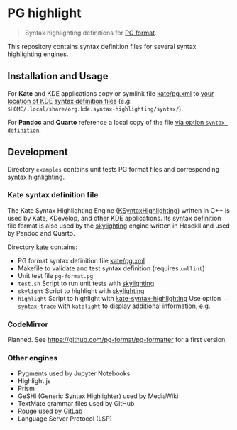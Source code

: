 # PG highlight

> Syntax highlighting definitions for [PG format](https://pg-format.github.io/specification/#pg-format).

This repository contains syntax definition files for several syntax highlighting engines.

## Installation and Usage

For **Kate** and KDE applications copy or symlink file [kate/pg.xml](kate/pg.xml) to [your location of KDE syntax definition files](https://api.kde.org/frameworks/syntax-highlighting/html/#autotoc_md4) (e.g. `$HOME/.local/share/org.kde.syntax-highlighting/syntax/`).

For **Pandoc** and **Quarto** reference a local copy of the file [via option `syntax-definition`](https://pandoc.org/MANUAL.html#option--syntax-definition).

## Development

Directory `examples` contains unit tests PG format files and corresponding syntax highlighting.

### Kate syntax definition file

The Kate Syntax Highlighting Engine ([KSyntaxHighlighting](https://invent.kde.org/frameworks/syntax-highlighting))
written in C++ is used by Kate, KDevelop, and other KDE applications. Its syntax definition file format is also
used by the [skylighting](https://github.com/jgm/skylighting) engine written in Hasekll and used by Pandoc and Quarto.

Directory [kate](kate) contains:

- PG format syntax definition file [kate/pg.xml](pg.xml)
- Makefile to validate and test syntax definition (requires `xmllint`)
- Unit test file `pg-format.pg`
- `test.sh` Script to run unit tests with [skylighting](https://github.com/jgm/skylighting) 
- `skylight` Script to highlight with [skylighting](https://github.com/jgm/skylighting) 
- `highlight` Script to highlight with [kate-syntax-highlighting](https://github.com/KDE/syntax-highlighting)
  Use option `--syntax-trace` with `katelight` to display additional information, e.g.

### CodeMirror

Planned. See <https://github.com/pg-format/pg-formatter> for a first version.

### Other engines

- Pygments used by Jupyter Notebooks
- Highlight.js
- Prism
- GeSHi (Generic Syntax Highlighter) used by MediaWiki
- TextMate grammar files used by GitHub
- Rouge used by GitLab
- Language Server Protocol (LSP)

